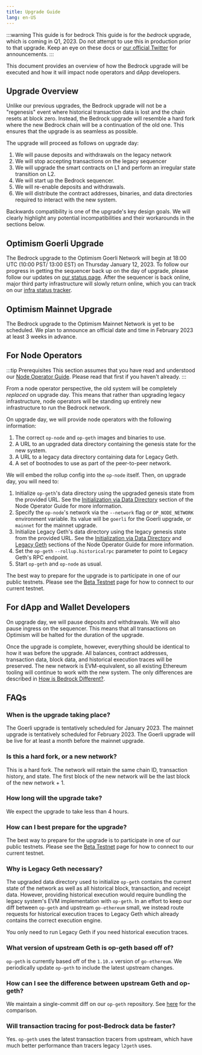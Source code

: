 ```yaml
---
title: Upgrade Guide
lang: en-US
---
```


:::warning This guide is for bedrock
This guide is for the *bedrock* upgrade, which is coming in Q1, 2023.
Do not attempt to use this in production prior to that upgrade. Keep an eye on these docs or [our official Twitter](https://twitter.com/OPLabsPBC) for announcements.
:::

This document provides an overview of how the Bedrock upgrade will be executed and how it will impact node operators and dApp developers.

## Upgrade Overview

Unlike our previous upgrades, the Bedrock upgrade will not be a "regenesis" event where historical transaction data is lost and the chain resets at block zero. Instead, the Bedrock upgrade will resemble a hard fork where the new Bedrock chain will be a continuation of the old one. This ensures that the upgrade is as seamless as possible.

The upgrade will proceed as follows on upgrade day:

1. We will pause deposits and withdrawals on the legacy network
2. We will stop accepting transactions on the legacy sequencer
3. We will upgrade the smart contracts on L1 and perform an irregular state transition on L2.
4. We will start up the Bedrock sequencer.
5. We will re-enable deposits and withdrawals.
6. We will distribute the contract addresses, binaries, and data directories required to interact with the new system.

Backwards compatibility is one of the upgrade's key design goals. We will clearly highlight any potential incompatibilities and their workarounds in the sections below.

## Optimism Goerli Upgrade
The Bedrock upgrade to the Optimism Goerli Network will begin at 18:00 UTC (10:00 PST/ 13:00 EST) on Thursday January 12, 2023. To follow our progress in getting the sequencer back up on the day of upgrade, please follow our updates on [our status page](https://status.optimism.io/). After the sequencer is back online, major third party infrastructure will slowly return online, which you can track on our [infra status tracker](https://oplabs.notion.site/External-Optimism-Goerli-Bedrock-Upgrade-Infra-Status-Tracker-86e67c08c09a4a85ae7987fca6fb1ddb).

## Optimism Mainnet Upgrade
The Bedrock upgrade to the Optimism Mainnet Network is yet to be scheduled. We plan to announce an official date and time in February 2023 at least 3 weeks in advance.

## For Node Operators

:::tip Prerequisites
This section assumes that you have read and understood our [Node Operator Guide](./node-operator-guide.md). Please read that first if you haven't already.
:::

From a node operator perspective, the old system will be completely _replaced_ on upgrade day. This means that rather than upgrading legacy infrastructure, node operators will be standing up entirely new infrastructure to run the Bedrock network.

On upgrade day, we will provide node operators with the following information:

1. The correct `op-node` and `op-geth` images and binaries to use.
2. A URL to an upgraded data directory containing the genesis state for the new system.
3. A URL to a legacy data directory containing data for Legacy Geth. 
4. A set of bootnodes to use as part of the peer-to-peer network.

We will embed the rollup config into the `op-node` itself. Then, on upgrade day, you will need to:

1. Initialize `op-geth`'s data directory using the upgraded genesis state from the provided URL. See the [Initialization via Data Directory](../node-operator-guide/#initialization-via-data-directory) section of the Node Operator Guide for more information.
2. Specify the `op-node`'s network via the `--network` flag or `OP_NODE_NETWORK` environment variable. Its value will be `goerli` for the Goerli upgrade, or `mainnet` for the mainnet upgrade.
3. Initialize Legacy Geth's data directory using the legacy genesis state from the provided URL. See the [Initialization via Data Directory](../node-operator-guide/#initialization-via-data-directory) and [Legacy Geth](../node-operator-guide/#legacy-geth) sections of the Node Operator Guide for more information.
4. Set the `op-geth` `--rollup.historicalrpc` parameter to point to Legacy Geth's RPC endpoint.
5. Start `op-geth` and `op-node` as usual.

The best way to prepare for the upgrade is to participate in one of our public testnets. Please see the [Beta Testnet](./public-testnets.md#beta) page for how to connect to our current testnet.

## For dApp and Wallet Developers

On upgrade day, we will pause deposits and withdrawals. We will also pause ingress on the sequencer. This means that all transactions on Optimism will be halted for the duration of the upgrade.

Once the upgrade is complete, however, everything should be identical to how it was before the upgrade. All balances, contract addresses, transaction data, block data, and historical execution traces will be preserved. The new network is EVM-equivalent, so all existing Ethereum tooling will continue to work with the new system. The only differences are described in [How is Bedrock Different?](./how-is-bedrock-different.md).

## FAQs

### When is the upgrade taking place?

The Goerli upgrade is tentatively scheduled for January 2023. The mainnet upgrade is tentatively scheduled for February 2023. The Goerli upgrade will be live for at least a month before the mainnet upgrade.

### Is this a hard fork, or a new network?

This is a hard fork. The network will retain the same chain ID, transaction history, and state. The first block of the new network will be the last block of the new network + 1.

### How long will the upgrade take?

We expect the upgrade to take less than 4 hours.

### How can I best prepare for the upgrade?

The best way to prepare for the upgrade is to participate in one of our public testnets. Please see the [Beta Testnet](https://www.notion.so/External-Optimism-Bedrock-Beta-Testnet-454a37e469af4658b89a9d766334e331) page for how to connect to our current testnet.

### Why is Legacy Geth necessary?

The upgraded data directory used to initialize `op-geth` contains the current state of the network as well as all historical block, transaction, and receipt data. However, providing historical execution would require bundling the legacy system's EVM implementation with `op-geth`. In an effort to keep our diff between `op-geth` and upstream `go-ethereum` small, we instead route requests for historical execution traces to Legacy Geth which already contains the correct execution engine.

You only need to run Legacy Geth if you need historical execution traces.

### What version of upstream Geth is op-geth based off of?

`op-geth` is currently based off of the `1.10.x` version of `go-ethereum`. We periodically update `op-geth` to include the latest upstream changes.

### How can I see the difference between upstream Geth and op-geth?

We maintain a single-commit diff on our `op-geth` repository. See [here](https://github.com/ethereum-optimism/op-geth/compare/master...optimism) for the comparison.

### Will transaction tracing for post-Bedrock data be faster?

Yes. `op-geth` uses the latest transaction tracers from upstream, which have much better performance than tracers legacy `l2geth` uses.  